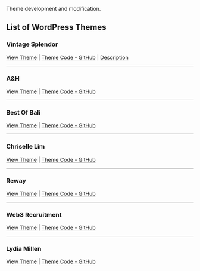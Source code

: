 Theme development and modification.

## List of WordPress Themes

### Vintage Splendor
[View Theme](https://vintage-splendor.webcomplete.io/) | [Theme Code - GitHub](https://github.com/DmitriyChiroky/wp-themes/tree/main/vintage-splendor)
| [Description](https://github.com/DmitriyChiroky/wp-themes/tree/main/vintage-splendor/README.md)

---

### A&H  
[View Theme](https://ah.webcomplete.io/) | [Theme Code - GitHub](https://github.com/DmitriyChiroky/wp-themes/tree/main/ah_theme)

---

### Best Of Bali
[View Theme](https://bestofbali.webcomplete.io/) | [Theme Code - GitHub](https://github.com/DmitriyChiroky/wp-themes/tree/main/bestofbali_theme)

---

### Chriselle Lim
[View Theme](https://chrisellelim.webcomplete.io/) | [Theme Code - GitHub](https://github.com/DmitriyChiroky/wp-themes/tree/main/chrisellelim_theme)

---

### Reway
[View Theme](https://reway.webcomplete.io/) | [Theme Code - GitHub](https://github.com/DmitriyChiroky/wp-themes/tree/main/reway)

---

### Web3 Recruitment
[View Theme](https://web3recruitment.webcomplete.io/) | [Theme Code - GitHub](https://github.com/DmitriyChiroky/wp-themes/tree/main/web3recruitment)

---

### Lydia Millen
[View Theme](https://lydia-millen.webcomplete.io/) | [Theme Code - GitHub](https://github.com/DmitriyChiroky/wp-themes/tree/main/lydia-millen)







